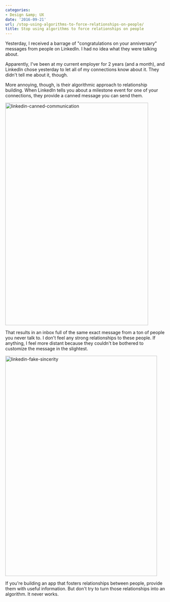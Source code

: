 ```yaml
---
categories:
- Design &amp; UX
date: '2016-09-21'
url: /stop-using-algorithms-to-force-relationships-on-people/
title: Stop using algorithms to force relationships on people
---
```


Yesterday, I received a barrage of "congratulations on your anniversary" messages from people on LinkedIn. I had no idea what they were talking about.

Apparently, I've been at my current employer for 2 years (and a month), and LinkedIn chose yesterday to let all of my connections know about it. They didn't tell me about it, though.

More annoying, though, is their algorithmic approach to relationship building. When LinkedIn tells you about a milestone event for one of your connections, they provide a canned message you can send them.

<img src="https://gomakethings.com/wp-content/uploads/2016/09/linkedin-canned-communication.jpg" alt="linkedin-canned-communication" width="450" height="699" class="aligncenter size-full wp-image-8152" />

That results in an inbox full of the same exact message from a ton of people you never talk to. I don't feel any strong relationships to these people. If anything, I feel more distant because they couldn't be bothered to customize the message in the slightest.

<img src="https://gomakethings.com/wp-content/uploads/2016/09/linkedin-fake-sincerity.jpg" alt="linkedin-fake-sincerity" width="478" height="692" class="aligncenter size-full wp-image-8153" />

If you're building an app that fosters relationships between people, provide them with useful information. But don't try to turn those relationships into an algorithm. It never works.